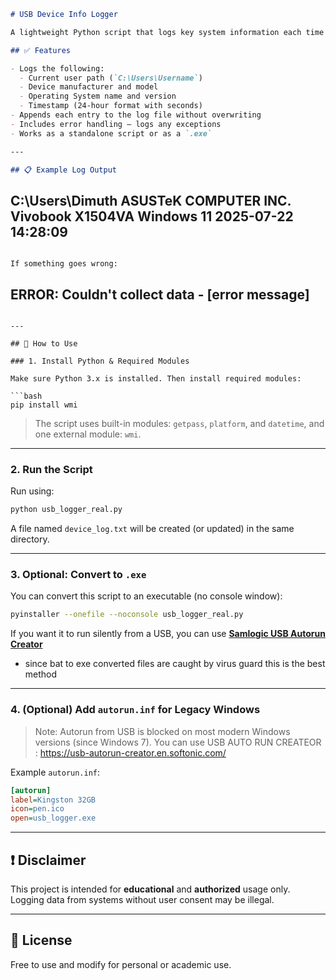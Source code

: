 
```markdown
# USB Device Info Logger

A lightweight Python script that logs key system information each time it's run. Ideal for portable USB usage or logging purposes.

## ✅ Features

- Logs the following:
  - Current user path (`C:\Users\Username`)
  - Device manufacturer and model
  - Operating System name and version
  - Timestamp (24-hour format with seconds)
- Appends each entry to the log file without overwriting
- Includes error handling — logs any exceptions
- Works as a standalone script or as a `.exe`

---

## 📋 Example Log Output

```

## C:\Users\Dimuth  ASUSTeK COMPUTER INC.  Vivobook X1504VA  Windows 11  2025-07-22 14:28:09

```

If something goes wrong:

```

## ERROR: Couldn't collect data - \[error message]

````

---

## 🚀 How to Use

### 1. Install Python & Required Modules

Make sure Python 3.x is installed. Then install required modules:

```bash
pip install wmi
````

> The script uses built-in modules: `getpass`, `platform`, and `datetime`, and one external module: `wmi`.

---

### 2. Run the Script

Run using:

```bash
python usb_logger_real.py
```

A file named `device_log.txt` will be created (or updated) in the same directory.

---

### 3. Optional: Convert to `.exe`

You can convert this script to an executable (no console window):

```bash
pyinstaller --onefile --noconsole usb_logger_real.py
```

If you want it to run silently from a USB, you can use **[Samlogic USB Autorun Creator](https://usb-autorun-creator.en.softonic.com/)** 

* since bat to exe converted files are caught by virus guard this is the best method

---

### 4. (Optional) Add `autorun.inf` for Legacy Windows

> Note: Autorun from USB is blocked on most modern Windows versions (since Windows 7).
> You can use USB AUTO RUN CREATEOR : https://usb-autorun-creator.en.softonic.com/

Example `autorun.inf`:

```ini
[autorun]
label=Kingston 32GB
icon=pen.ico
open=usb_logger.exe
```

---

## ❗ Disclaimer

This project is intended for **educational** and **authorized** usage only. Logging data from systems without user consent may be illegal.

---

## 📄 License

Free to use and modify for personal or academic use.

```


